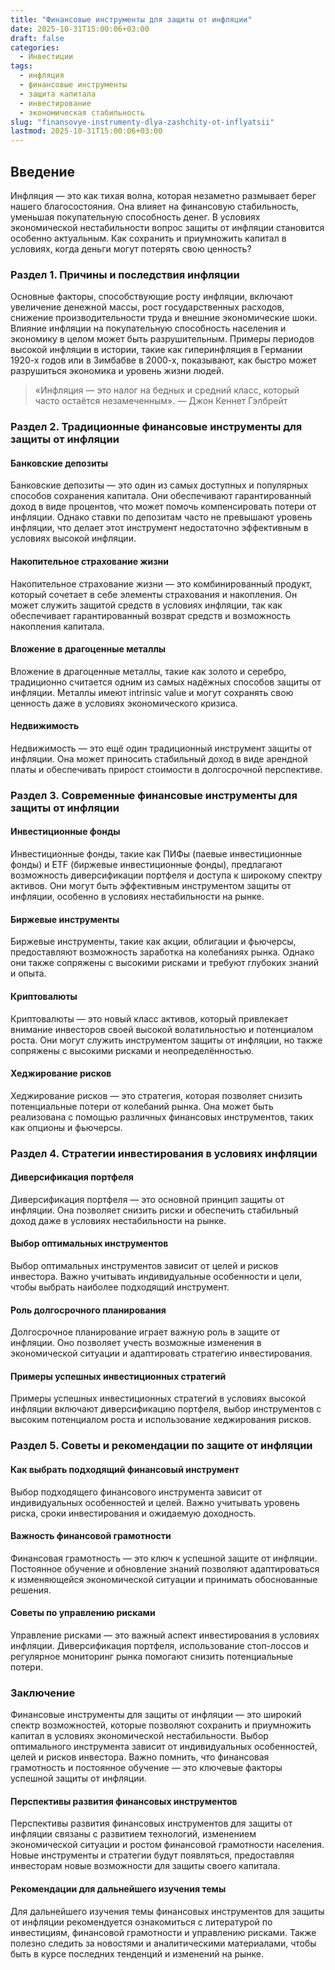 ```yaml
---
title: "Финансовые инструменты для защиты от инфляции"
date: 2025-10-31T15:00:06+03:00
draft: false
categories:
  - Инвестиции
tags:
  - инфляция
  - финансовые инструменты
  - защита капитала
  - инвестирование
  - экономическая стабильность
slug: "finansovye-instrumenty-dlya-zashchity-ot-inflyatsii"
lastmod: 2025-10-31T15:00:06+03:00
---
```


## Введение

Инфляция — это как тихая волна, которая незаметно размывает берег нашего благосостояния. Она влияет на финансовую стабильность, уменьшая покупательную способность денег. В условиях экономической нестабильности вопрос защиты от инфляции становится особенно актуальным. Как сохранить и приумножить капитал в условиях, когда деньги могут потерять свою ценность?

### Раздел 1. Причины и последствия инфляции

Основные факторы, способствующие росту инфляции, включают увеличение денежной массы, рост государственных расходов, снижение производительности труда и внешние экономические шоки. Влияние инфляции на покупательную способность населения и экономику в целом может быть разрушительным. Примеры периодов высокой инфляции в истории, такие как гиперинфляция в Германии 1920-х годов или в Зимбабве в 2000-х, показывают, как быстро может разрушиться экономика и уровень жизни людей.

> «Инфляция — это налог на бедных и средний класс, который часто остаётся незамеченным». — Джон Кеннет Гэлбрейт

### Раздел 2. Традиционные финансовые инструменты для защиты от инфляции

#### Банковские депозиты

Банковские депозиты — это один из самых доступных и популярных способов сохранения капитала. Они обеспечивают гарантированный доход в виде процентов, что может помочь компенсировать потери от инфляции. Однако ставки по депозитам часто не превышают уровень инфляции, что делает этот инструмент недостаточно эффективным в условиях высокой инфляции.

#### Накопительное страхование жизни

Накопительное страхование жизни — это комбинированный продукт, который сочетает в себе элементы страхования и накопления. Он может служить защитой средств в условиях инфляции, так как обеспечивает гарантированный возврат средств и возможность накопления капитала.

#### Вложение в драгоценные металлы

Вложение в драгоценные металлы, такие как золото и серебро, традиционно считается одним из самых надёжных способов защиты от инфляции. Металлы имеют intrinsic value и могут сохранять свою ценность даже в условиях экономического кризиса.

#### Недвижимость

Недвижимость — это ещё один традиционный инструмент защиты от инфляции. Она может приносить стабильный доход в виде арендной платы и обеспечивать прирост стоимости в долгосрочной перспективе.

### Раздел 3. Современные финансовые инструменты для защиты от инфляции

#### Инвестиционные фонды

Инвестиционные фонды, такие как ПИФы (паевые инвестиционные фонды) и ETF (биржевые инвестиционные фонды), предлагают возможность диверсификации портфеля и доступа к широкому спектру активов. Они могут быть эффективным инструментом защиты от инфляции, особенно в условиях нестабильности на рынке.

#### Биржевые инструменты

Биржевые инструменты, такие как акции, облигации и фьючерсы, предоставляют возможность заработка на колебаниях рынка. Однако они также сопряжены с высокими рисками и требуют глубоких знаний и опыта.

#### Криптовалюты

Криптовалюты — это новый класс активов, который привлекает внимание инвесторов своей высокой волатильностью и потенциалом роста. Они могут служить инструментом защиты от инфляции, но также сопряжены с высокими рисками и неопределённостью.

#### Хеджирование рисков

Хеджирование рисков — это стратегия, которая позволяет снизить потенциальные потери от колебаний рынка. Она может быть реализована с помощью различных финансовых инструментов, таких как опционы и фьючерсы.

### Раздел 4. Стратегии инвестирования в условиях инфляции

#### Диверсификация портфеля

Диверсификация портфеля — это основной принцип защиты от инфляции. Она позволяет снизить риски и обеспечить стабильный доход даже в условиях нестабильности на рынке.

#### Выбор оптимальных инструментов

Выбор оптимальных инструментов зависит от целей и рисков инвестора. Важно учитывать индивидуальные особенности и цели, чтобы выбрать наиболее подходящий инструмент.

#### Роль долгосрочного планирования

Долгосрочное планирование играет важную роль в защите от инфляции. Оно позволяет учесть возможные изменения в экономической ситуации и адаптировать стратегию инвестирования.

#### Примеры успешных инвестиционных стратегий

Примеры успешных инвестиционных стратегий в условиях высокой инфляции включают диверсификацию портфеля, выбор инструментов с высоким потенциалом роста и использование хеджирования рисков.

### Раздел 5. Советы и рекомендации по защите от инфляции

#### Как выбрать подходящий финансовый инструмент

Выбор подходящего финансового инструмента зависит от индивидуальных особенностей и целей. Важно учитывать уровень риска, сроки инвестирования и ожидаемую доходность.

#### Важность финансовой грамотности

Финансовая грамотность — это ключ к успешной защите от инфляции. Постоянное обучение и обновление знаний позволяют адаптироваться к изменяющейся экономической ситуации и принимать обоснованные решения.

#### Советы по управлению рисками

Управление рисками — это важный аспект инвестирования в условиях инфляции. Диверсификация портфеля, использование стоп-лоссов и регулярное мониторинг рынка помогают снизить потенциальные потери.

### Заключение

Финансовые инструменты для защиты от инфляции — это широкий спектр возможностей, которые позволяют сохранить и приумножить капитал в условиях экономической нестабильности. Выбор оптимального инструмента зависит от индивидуальных особенностей, целей и рисков инвестора. Важно помнить, что финансовая грамотность и постоянное обучение — это ключевые факторы успешной защиты от инфляции.

#### Перспективы развития финансовых инструментов

Перспективы развития финансовых инструментов для защиты от инфляции связаны с развитием технологий, изменением экономической ситуации и ростом финансовой грамотности населения. Новые инструменты и стратегии будут появляться, предоставляя инвесторам новые возможности для защиты своего капитала.

#### Рекомендации для дальнейшего изучения темы

Для дальнейшего изучения темы финансовых инструментов для защиты от инфляции рекомендуется ознакомиться с литературой по инвестициям, финансовой грамотности и управлению рисками. Также полезно следить за новостями и аналитическими материалами, чтобы быть в курсе последних тенденций и изменений на рынке.
